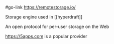 #go-link https://remotestorage.io/

Storage engine used in [[hyperdraft]]

An open protocol for per-user storage on the Web

https://5apps.com is a popular provider